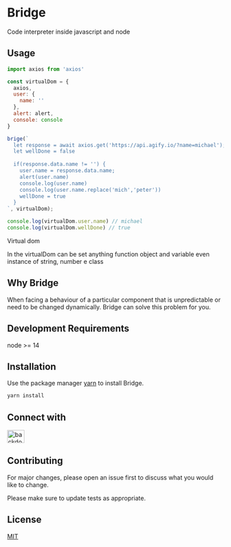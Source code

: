 # Bridge

Code interpreter inside javascript and node

## Usage 


```javascript
import axios from 'axios'

const virtualDom = {
  axios,
  user: {
    name: ''
  },
  alert: alert,
  console: console
}

brige(`
  let response = await axios.get('https://api.agify.io/?name=michael');
  let wellDone = false
  
  if(response.data.name != '') {
    user.name = response.data.name;
    alert(user.name)
    console.log(user.name)
    console.log(user.name.replace('mich','peter'))
    wellDone = true
  }
`, virtualDom);

console.log(virtualDom.user.name) // michael
console.log(virtualDom.wellDone) // true
```
Virtual dom

In the virtualDom can be set anything function object and variable even instance of string, number e class

## Why Bridge

When facing a behaviour of a particular component that is unpredictable or need to be changed dynamically. Bridge can solve this problem for you.

## Development Requirements
node >= 14  

## Installation

Use the package manager [yarn](https://www.npmjs.com/package/yarn) to install Bridge.

```bash
yarn install
```

## Connect with

<a href="https://codesandbox.io/s/brige-yj6vo?file" target="blank"><img align="center" src="https://cdn.jsdelivr.net/npm/simple-icons@3.0.1/icons/codesandbox.svg" alt="backdoortech" height="30" width="40" /></a>


## Contributing
For major changes, please open an issue first to discuss what you would like to change.

Please make sure to update tests as appropriate.

## License
[MIT](https://choosealicense.com/licenses/mit/)
